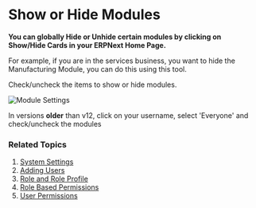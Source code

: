 <!-- add-breadcrumbs -->
# Show or Hide Modules

**You can globally Hide or Unhide certain modules by clicking on Show/Hide Cards in your ERPNext Home Page.**

For example, if you are in the services business, you want to hide the Manufacturing Module, you can do this using this tool.

Check/uncheck the items to show or hide modules.

<img class="screenshot" alt="Module Settings" src="{{docs_base_url}}/v13/assets/img/setup/settings/show-hide-modules.gif">

In versions **older** than v12, click on your username, select 'Everyone' and check/uncheck the modules

### Related Topics
1. [System Settings](/docs/v13/user/manual/en/setting-up/settings/system-settings)
1. [Adding Users](/docs/v13/user/manual/en/setting-up/users-and-permissions/adding-users)
1. [Role and Role Profile](/docs/v13/user/manual/en/setting-up/users-and-permissions/role-and-role-profile)
1. [Role Based Permissions](/docs/v13/user/manual/en/setting-up/users-and-permissions/role-based-permissions)
1. [User Permissions](/docs/v13/user/manual/en/setting-up/users-and-permissions/user-permissions)

